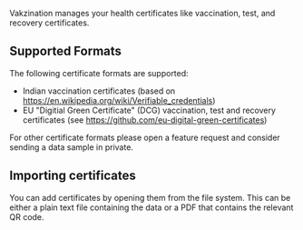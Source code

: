 Vakzination manages your health certificates like vaccination, test, and recovery certificates.

## Supported Formats

The following certificate formats are supported:

* Indian vaccination certificates (based on https://en.wikipedia.org/wiki/Verifiable_credentials)
* EU "Digitial Green Certificate" (DCG) vaccination, test and recovery certificates (see https://github.com/eu-digital-green-certificates)

For other certificate formats please open a feature request and consider sending a data sample in private.

## Importing certificates

You can add certificates by opening them from the file system. This can be either a plain text file containing the data or a PDF that contains the relevant QR code.
